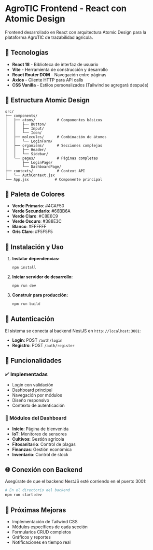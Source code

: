 # AgroTIC Frontend - React con Atomic Design

Frontend desarrollado en React con arquitectura Atomic Design para la plataforma AgroTIC de trazabilidad agrícola.

## 🚀 Tecnologías

- **React 18** - Biblioteca de interfaz de usuario
- **Vite** - Herramienta de construcción y desarrollo
- **React Router DOM** - Navegación entre páginas
- **Axios** - Cliente HTTP para API calls
- **CSS Vanilla** - Estilos personalizados (Tailwind se agregará después)

## 📁 Estructura Atomic Design

```
src/
├── components/
│   ├── atoms/          # Componentes básicos
│   │   ├── Button/
│   │   ├── Input/
│   │   └── Icon/
│   ├── molecules/      # Combinación de átomos
│   │   └── LoginForm/
│   ├── organisms/      # Secciones complejas
│   │   ├── Header/
│   │   └── Sidebar/
│   └── pages/          # Páginas completas
│       ├── LoginPage/
│       └── DashboardPage/
├── contexts/           # Context API
│   └── AuthContext.jsx
└── App.jsx            # Componente principal
```

## 🎨 Paleta de Colores

- **Verde Primario**: #4CAF50
- **Verde Secundario**: #66BB6A
- **Verde Claro**: #C8E6C9
- **Verde Oscuro**: #388E3C
- **Blanco**: #FFFFFF
- **Gris Claro**: #F5F5F5

## 🔧 Instalación y Uso

1. **Instalar dependencias:**
   ```bash
   npm install
   ```

2. **Iniciar servidor de desarrollo:**
   ```bash
   npm run dev
   ```

3. **Construir para producción:**
   ```bash
   npm run build
   ```

## 🔐 Autenticación

El sistema se conecta al backend NestJS en `http://localhost:3001`:

- **Login**: POST `/auth/login`
- **Registro**: POST `/auth/register`

## 📱 Funcionalidades

### ✅ Implementadas
- Login con validación
- Dashboard principal
- Navegación por módulos
- Diseño responsivo
- Contexto de autenticación

### 🔄 Módulos del Dashboard
- **Inicio**: Página de bienvenida
- **IoT**: Monitoreo de sensores
- **Cultivos**: Gestión agrícola
- **Fitosanitario**: Control de plagas
- **Finanzas**: Gestión económica
- **Inventario**: Control de stock

## 🌐 Conexión con Backend

Asegúrate de que el backend NestJS esté corriendo en el puerto 3001:

```bash
# En el directorio del backend
npm run start:dev
```

## 📝 Próximas Mejoras

- Implementación de Tailwind CSS
- Módulos específicos de cada sección
- Formularios CRUD completos
- Gráficos y reportes
- Notificaciones en tiempo real
